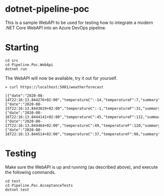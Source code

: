 # dotnet-pipeline-poc

This is a sample WebAPI to be used for testing how to integrate a modern .NET Core WebAPI into an Azure DevOps pipeline.

# Starting

```
cd src
cd Pipeline.Poc.WebApi
dotnet run
```

The WebAPI will now be available, try it out for yourself.

```
> curl https://localhost:5001/weatherforecast

[{"date":"2020-08-14T22:16:13.844276+02:00","temperatureC":-14,"temperatureF":7,"summary":"Mild"},{"date":"2020-08-15T22:16:13.8443619+02:00","temperatureC":-1,"temperatureF":31,"summary":"Sweltering"},{"date":"2020-08-16T22:16:13.8444141+02:00","temperatureC":45,"temperatureF":112,"summary":"Balmy"},{"date":"2020-08-17T22:16:13.844464+02:00","temperatureC":49,"temperatureF":120,"summary":"Bracing"},{"date":"2020-08-18T22:16:13.844514+02:00","temperatureC":37,"temperatureF":98,"summary":"Sweltering"}]
```

# Testing

Make sure the WebAPI is up and running (as described above), and execute the following commands.

```
cd test
cd Pipeline.Poc.AcceptanceTests
dotnet test
```
